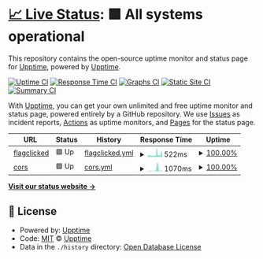 # [📈 Live Status](https://upptime.github.io/upptime): <!--live status--> **🟩 All systems operational**

This repository contains the open-source uptime monitor and status page for [Upptime](https://upptime.js.org), powered by [Upptime](https://github.com/upptime/upptime).

[![Uptime CI](https://github.com/functionalmetatable/pingr/workflows/Uptime%20CI/badge.svg)](https://github.com/upptime/upptime/actions?query=workflow%3A%22Uptime+CI%22)
[![Response Time CI](https://github.com/functionalmetatable/pingr/workflows/Response%20Time%20CI/badge.svg)](https://github.com/upptime/upptime/actions?query=workflow%3A%22Response+Time+CI%22)
[![Graphs CI](https://github.com/functionalmetatable/pingr/workflows/Graphs%20CI/badge.svg)](https://github.com/upptime/upptime/actions?query=workflow%3A%22Graphs+CI%22)
[![Static Site CI](https://github.com/functionalmetatable/pingr/workflows/Static%20Site%20CI/badge.svg)](https://github.com/upptime/upptime/actions?query=workflow%3A%22Static+Site+CI%22)
[![Summary CI](https://github.com/functionalmetatable/pingr/workflows/Summary%20CI/badge.svg)](https://github.com/upptime/upptime/actions?query=workflow%3A%22Summary+CI%22)

With [Upptime](https://upptime.js.org), you can get your own unlimited and free uptime monitor and status page, powered entirely by a GitHub repository. We use [Issues](https://github.com/upptime/upptime/issues) as incident reports, [Actions](https://github.com/upptime/upptime/actions) as uptime monitors, and [Pages](https://upptime.github.io/upptime) for the status page.

<!--start: status pages-->
<!-- This summary is generated by Upptime (https://github.com/upptime/upptime) -->
<!-- Do not edit this manually, your changes will be overwritten -->
<!-- prettier-ignore -->
| URL | Status | History | Response Time | Uptime |
| --- | ------ | ------- | ------------- | ------ |
| <img alt="" src="https://favicons.githubusercontent.com/flagclicked.colabersecret.repl.co" height="13"> [flagclicked](https://flagclicked.colabersecret.repl.co) | 🟩 Up | [flagclicked.yml](https://github.com/FunctionalMetatable/pingr/commits/HEAD/history/flagclicked.yml) | <details><summary><img alt="Response time graph" src="./graphs/flagclicked/response-time-week.png" height="20"> 522ms</summary><br><a href="https://functionalmetatable.github.io/pingr/history/flagclicked"><img alt="Response time 421" src="https://img.shields.io/endpoint?url=https%3A%2F%2Fraw.githubusercontent.com%2FFunctionalMetatable%2Fpingr%2FHEAD%2Fapi%2Fflagclicked%2Fresponse-time.json"></a><br><a href="https://functionalmetatable.github.io/pingr/history/flagclicked"><img alt="24-hour response time 267" src="https://img.shields.io/endpoint?url=https%3A%2F%2Fraw.githubusercontent.com%2FFunctionalMetatable%2Fpingr%2FHEAD%2Fapi%2Fflagclicked%2Fresponse-time-day.json"></a><br><a href="https://functionalmetatable.github.io/pingr/history/flagclicked"><img alt="7-day response time 522" src="https://img.shields.io/endpoint?url=https%3A%2F%2Fraw.githubusercontent.com%2FFunctionalMetatable%2Fpingr%2FHEAD%2Fapi%2Fflagclicked%2Fresponse-time-week.json"></a><br><a href="https://functionalmetatable.github.io/pingr/history/flagclicked"><img alt="30-day response time 421" src="https://img.shields.io/endpoint?url=https%3A%2F%2Fraw.githubusercontent.com%2FFunctionalMetatable%2Fpingr%2FHEAD%2Fapi%2Fflagclicked%2Fresponse-time-month.json"></a><br><a href="https://functionalmetatable.github.io/pingr/history/flagclicked"><img alt="1-year response time 421" src="https://img.shields.io/endpoint?url=https%3A%2F%2Fraw.githubusercontent.com%2FFunctionalMetatable%2Fpingr%2FHEAD%2Fapi%2Fflagclicked%2Fresponse-time-year.json"></a></details> | <details><summary><a href="https://functionalmetatable.github.io/pingr/history/flagclicked">100.00%</a></summary><a href="https://functionalmetatable.github.io/pingr/history/flagclicked"><img alt="All-time uptime 100.00%" src="https://img.shields.io/endpoint?url=https%3A%2F%2Fraw.githubusercontent.com%2FFunctionalMetatable%2Fpingr%2FHEAD%2Fapi%2Fflagclicked%2Fuptime.json"></a><br><a href="https://functionalmetatable.github.io/pingr/history/flagclicked"><img alt="24-hour uptime 100.00%" src="https://img.shields.io/endpoint?url=https%3A%2F%2Fraw.githubusercontent.com%2FFunctionalMetatable%2Fpingr%2FHEAD%2Fapi%2Fflagclicked%2Fuptime-day.json"></a><br><a href="https://functionalmetatable.github.io/pingr/history/flagclicked"><img alt="7-day uptime 100.00%" src="https://img.shields.io/endpoint?url=https%3A%2F%2Fraw.githubusercontent.com%2FFunctionalMetatable%2Fpingr%2FHEAD%2Fapi%2Fflagclicked%2Fuptime-week.json"></a><br><a href="https://functionalmetatable.github.io/pingr/history/flagclicked"><img alt="30-day uptime 100.00%" src="https://img.shields.io/endpoint?url=https%3A%2F%2Fraw.githubusercontent.com%2FFunctionalMetatable%2Fpingr%2FHEAD%2Fapi%2Fflagclicked%2Fuptime-month.json"></a><br><a href="https://functionalmetatable.github.io/pingr/history/flagclicked"><img alt="1-year uptime 100.00%" src="https://img.shields.io/endpoint?url=https%3A%2F%2Fraw.githubusercontent.com%2FFunctionalMetatable%2Fpingr%2FHEAD%2Fapi%2Fflagclicked%2Fuptime-year.json"></a></details>
| <img alt="" src="https://favicons.githubusercontent.com/cors.9gr.repl.co" height="13"> [cors](https://cors.9gr.repl.co) | 🟩 Up | [cors.yml](https://github.com/FunctionalMetatable/pingr/commits/HEAD/history/cors.yml) | <details><summary><img alt="Response time graph" src="./graphs/cors/response-time-week.png" height="20"> 1070ms</summary><br><a href="https://functionalmetatable.github.io/pingr/history/cors"><img alt="Response time 1070" src="https://img.shields.io/endpoint?url=https%3A%2F%2Fraw.githubusercontent.com%2FFunctionalMetatable%2Fpingr%2FHEAD%2Fapi%2Fcors%2Fresponse-time.json"></a><br><a href="https://functionalmetatable.github.io/pingr/history/cors"><img alt="24-hour response time 2866" src="https://img.shields.io/endpoint?url=https%3A%2F%2Fraw.githubusercontent.com%2FFunctionalMetatable%2Fpingr%2FHEAD%2Fapi%2Fcors%2Fresponse-time-day.json"></a><br><a href="https://functionalmetatable.github.io/pingr/history/cors"><img alt="7-day response time 1070" src="https://img.shields.io/endpoint?url=https%3A%2F%2Fraw.githubusercontent.com%2FFunctionalMetatable%2Fpingr%2FHEAD%2Fapi%2Fcors%2Fresponse-time-week.json"></a><br><a href="https://functionalmetatable.github.io/pingr/history/cors"><img alt="30-day response time 1070" src="https://img.shields.io/endpoint?url=https%3A%2F%2Fraw.githubusercontent.com%2FFunctionalMetatable%2Fpingr%2FHEAD%2Fapi%2Fcors%2Fresponse-time-month.json"></a><br><a href="https://functionalmetatable.github.io/pingr/history/cors"><img alt="1-year response time 1070" src="https://img.shields.io/endpoint?url=https%3A%2F%2Fraw.githubusercontent.com%2FFunctionalMetatable%2Fpingr%2FHEAD%2Fapi%2Fcors%2Fresponse-time-year.json"></a></details> | <details><summary><a href="https://functionalmetatable.github.io/pingr/history/cors">100.00%</a></summary><a href="https://functionalmetatable.github.io/pingr/history/cors"><img alt="All-time uptime 100.00%" src="https://img.shields.io/endpoint?url=https%3A%2F%2Fraw.githubusercontent.com%2FFunctionalMetatable%2Fpingr%2FHEAD%2Fapi%2Fcors%2Fuptime.json"></a><br><a href="https://functionalmetatable.github.io/pingr/history/cors"><img alt="24-hour uptime 100.00%" src="https://img.shields.io/endpoint?url=https%3A%2F%2Fraw.githubusercontent.com%2FFunctionalMetatable%2Fpingr%2FHEAD%2Fapi%2Fcors%2Fuptime-day.json"></a><br><a href="https://functionalmetatable.github.io/pingr/history/cors"><img alt="7-day uptime 100.00%" src="https://img.shields.io/endpoint?url=https%3A%2F%2Fraw.githubusercontent.com%2FFunctionalMetatable%2Fpingr%2FHEAD%2Fapi%2Fcors%2Fuptime-week.json"></a><br><a href="https://functionalmetatable.github.io/pingr/history/cors"><img alt="30-day uptime 100.00%" src="https://img.shields.io/endpoint?url=https%3A%2F%2Fraw.githubusercontent.com%2FFunctionalMetatable%2Fpingr%2FHEAD%2Fapi%2Fcors%2Fuptime-month.json"></a><br><a href="https://functionalmetatable.github.io/pingr/history/cors"><img alt="1-year uptime 100.00%" src="https://img.shields.io/endpoint?url=https%3A%2F%2Fraw.githubusercontent.com%2FFunctionalMetatable%2Fpingr%2FHEAD%2Fapi%2Fcors%2Fuptime-year.json"></a></details>

<!--end: status pages-->

[**Visit our status website →**](https://upptime.github.io/upptime)

## 📄 License

- Powered by: [Upptime](https://github.com/upptime/upptime)
- Code: [MIT](./LICENSE) © [Upptime](https://upptime.js.org)
- Data in the `./history` directory: [Open Database License](https://opendatacommons.org/licenses/odbl/1-0/)
